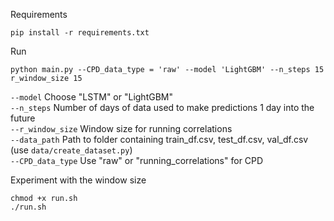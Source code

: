 Requirements 
```
pip install -r requirements.txt
```

Run
```
python main.py --CPD_data_type = 'raw' --model 'LightGBM' --n_steps 15 r_window_size 15
```

`--model` Choose "LSTM" or "LightGBM" \
`--n_steps` Number of days of data used to make predictions 1 day into the future \
`--r_window_size` Window size for running correlations  \
`--data_path` Path to folder containing train_df.csv, test_df.csv, val_df.csv (use `data/create_dataset.py`) \
`--CPD_data_type` Use "raw" or "running_correlations" for CPD 

Experiment with the window size 
```
chmod +x run.sh
./run.sh
```
